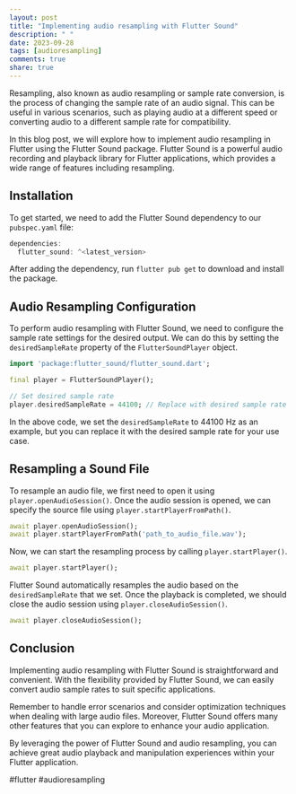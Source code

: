 ```yaml
---
layout: post
title: "Implementing audio resampling with Flutter Sound"
description: " "
date: 2023-09-28
tags: [audioresampling]
comments: true
share: true
---
```


Resampling, also known as audio resampling or sample rate conversion, is the process of changing the sample rate of an audio signal. This can be useful in various scenarios, such as playing audio at a different speed or converting audio to a different sample rate for compatibility.

In this blog post, we will explore how to implement audio resampling in Flutter using the Flutter Sound package. Flutter Sound is a powerful audio recording and playback library for Flutter applications, which provides a wide range of features including resampling.

## Installation

To get started, we need to add the Flutter Sound dependency to our `pubspec.yaml` file:

```dart
dependencies:
  flutter_sound: ^<latest_version>
```

After adding the dependency, run `flutter pub get` to download and install the package.

## Audio Resampling Configuration

To perform audio resampling with Flutter Sound, we need to configure the sample rate settings for the desired output. We can do this by setting the `desiredSampleRate` property of the `FlutterSoundPlayer` object.

```dart
import 'package:flutter_sound/flutter_sound.dart';

final player = FlutterSoundPlayer();

// Set desired sample rate
player.desiredSampleRate = 44100; // Replace with desired sample rate
```

In the above code, we set the `desiredSampleRate` to 44100 Hz as an example, but you can replace it with the desired sample rate for your use case.

## Resampling a Sound File

To resample an audio file, we first need to open it using `player.openAudioSession()`. Once the audio session is opened, we can specify the source file using `player.startPlayerFromPath()`.

```dart
await player.openAudioSession();
await player.startPlayerFromPath('path_to_audio_file.wav');
```

Now, we can start the resampling process by calling `player.startPlayer()`.

```dart
await player.startPlayer();
```

Flutter Sound automatically resamples the audio based on the `desiredSampleRate` that we set. Once the playback is completed, we should close the audio session using `player.closeAudioSession()`.

```dart
await player.closeAudioSession();
```

## Conclusion

Implementing audio resampling with Flutter Sound is straightforward and convenient. With the flexibility provided by Flutter Sound, we can easily convert audio sample rates to suit specific applications.

Remember to handle error scenarios and consider optimization techniques when dealing with large audio files. Moreover, Flutter Sound offers many other features that you can explore to enhance your audio application.

By leveraging the power of Flutter Sound and audio resampling, you can achieve great audio playback and manipulation experiences within your Flutter application.

#flutter #audioresampling